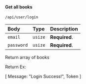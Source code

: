 #### Get all books

```http
/api/user/login
```

| Body      | Type     | Description                       |
| :-------- | :------- | :-------------------------------- |
| `email`      | `usize` | **Required**.|
| `password`      | `usize` | **Required**.|

Return array of books

Return Ex:


[
  Message: "Login Success!",
  Token
]
